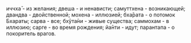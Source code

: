 иччха̄ - из желания; двеша - и ненависти; самуттхена - возникающей; двандва - двойственной; мохена - иллюзией; бха̄рата - о потомок Бхараты; сарва - все; бхӯта̄ни - живые существа; саммохам - в иллюзию; сарге - во время рождения; йа̄нти - идут; парантапа - о покоритель врагов.